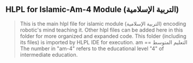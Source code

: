 ## HLPL for Islamic-Am-4 Module (التربية الإسلامية)
>This is the main hlpl file for islamic module (التربية الإسلامية) encoding robotic's mind teaching it.
>Other hlpl files can be added here in this folder for more organized and expanded code.
>This folder (including its files) is imported by HLPL IDE for execution.
>am == التعليم المتوسط
>The number in "am-4" refers to the educational level "4" of intermediate education.

